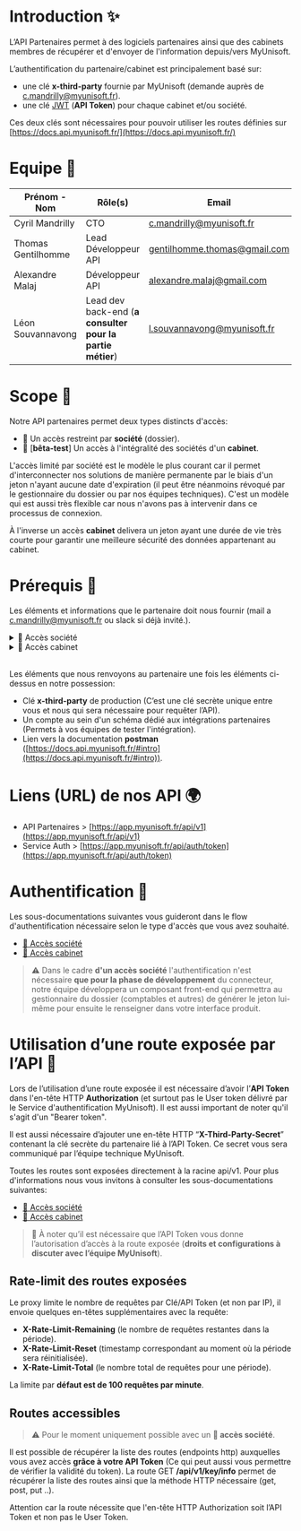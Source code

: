 # Introduction ✨
L’API Partenaires permet à des logiciels partenaires ainsi que des cabinets membres de récupérer et d'envoyer de l'information depuis/vers MyUnisoft.

L’authentification du partenaire/cabinet est principalement basé sur:
- une clé **x-third-party** fournie par MyUnisoft (demande auprès de [c.mandrilly@myunisoft.fr](c.mandrilly@myunisoft.fr)).
- une clé [JWT](https://jwt.io/) (**API Token**) pour chaque cabinet et/ou société.

Ces deux clés sont nécessaires pour pouvoir utiliser les routes définies sur [https://docs.api.myunisoft.fr/](https://docs.api.myunisoft.fr/)

# Equipe 👥

| Prénom - Nom | Rôle(s) | Email |
| --- | --- | --- |
| Cyril Mandrilly | CTO | [c.mandrilly@myunisoft.fr](c.mandrilly@myunisoft.fr) |
| Thomas Gentilhomme | Lead Développeur API | [gentilhomme.thomas@gmail.com](gentilhomme.thomas@gmail.com) |
| Alexandre Malaj | Développeur API | [alexandre.malaj@gmail.com](alexandre.malaj@gmail.com) |
| Léon Souvannavong | Lead dev back-end (**a consulter pour la partie métier**) | [l.souvannavong@myunisoft.fr](l.souvannavong@myunisoft.fr) |

# Scope 🔬
Notre API partenaires permet deux types distincts d'accès:

- 🔸 Un accès restreint par **société** (dossier).
- 🔹 [**bêta-test**] Un accès à l'intégralité des sociétés d'un **cabinet**.

L'accès limité par société est le modèle le plus courant car il permet d'interconnecter nos solutions de manière permanente par le biais d'un jeton n'ayant aucune date d'expiration (il peut être néanmoins révoqué par le gestionnaire du dossier ou par nos équipes techniques). C'est un modèle qui est aussi très flexible car nous n'avons pas à intervenir dans ce processus de connexion.

À l'inverse un accès **cabinet** delivera un jeton ayant une durée de vie très courte pour garantir une meilleure sécurité des données appartenant au cabinet.

# Prérequis 👀

Les éléments et informations que le partenaire doit nous fournir (mail a [c.mandrilly@myunisoft.fr](c.mandrilly@myunisoft.fr) ou slack si déjà invité.).

<details><summary>🔸 Accès société</summary>
<br />

Ces éléments permettront de créer le connecteur sur l’application MyUnisoft et de vous envoyer les infos techniques: 

- nom partenaire.
- description courte partenaire (3 lignes 25 char max).
- description longue.
- logo partenaire (png, hauteur 50px).
- texte complémentaire (par exemple ou coller la clé sur votre interface ou lien vers une doc/vidéo d’utilisation avec myunisoft)
- nom, prénom, email pour un accès à myunisoft.
- nom, prénom, email pour une invitation slack.

</details>

<details><summary>🔹 Accès cabinet</summary>
<br />

PAS ENCORE DISPONIBLE.

</details>
<br />

Les éléments que nous renvoyons au partenaire une fois les éléments ci-dessus en notre possession:

- Clé **x-third-party** de production (C’est une clé secrète unique entre vous et nous qui sera nécessaire pour requêter l’API).
- Un compte au sein d'un schéma dédié aux intégrations partenaires (Permets à vos équipes de tester l'intégration).
- Lien vers la documentation **postman** ([https://docs.api.myunisoft.fr/#intro](https://docs.api.myunisoft.fr/#intro)).

# Liens (URL) de nos API 🌍

- API Partenaires > [https://app.myunisoft.fr/api/v1](https://app.myunisoft.fr/api/v1)
- Service Auth > [https://app.myunisoft.fr/api/auth/token](https://app.myunisoft.fr/api/auth/token)

# Authentification 🔐

Les sous-documentations suivantes vous guideront dans le flow d'authentification nécessaire selon le type d'accès que vous avez souhaité.

- [🔸 Accès société](./docs/auth/societe.md)
- [🔹 Accès cabinet](./docs/auth/cabinet)

> ⚠️ Dans le cadre **d'un accès société** l'authentification n'est nécessaire **que pour la phase de développement** du connecteur, notre équipe développera un composant front-end qui permettra au gestionnaire du dossier (comptables et autres) de générer le jeton lui-même pour ensuite le renseigner dans votre interface produit.

# Utilisation d’une route exposée par l’API 🚀

Lors de l’utilisation d’une route exposée il est nécessaire d’avoir l’**API Token** dans l'en-tête HTTP **Authorization** (et surtout pas le User token délivré par le Service d'authentification MyUnisoft). Il est aussi important de noter qu'il s'agit d'un "Bearer token".

Il est aussi nécessaire d’ajouter une en-tête HTTP “**X-Third-Party-Secret**” contenant la clé secrète du partenaire lié à l’API Token. Ce secret vous sera communiqué par l’équipe technique MyUnisoft.

Toutes les routes sont exposées directement à la racine api/v1. Pour plus d'informations nous vous invitons à consulter les sous-documentations suivantes:

- [🔸 Accès société](./docs/endpoints/societe.md)
- [🔹 Accès cabinet](./docs/endpoints/cabinet)

> 👀 À noter qu’il est nécessaire que l’API Token vous donne l’autorisation d’accès à la route exposée (**droits et configurations à discuter avec l’équipe MyUnisoft**).

## Rate-limit des routes exposées

Le proxy limite le nombre de requêtes par Clé/API Token (et non par IP), il envoie quelques en-têtes supplémentaires avec la requête:

- **X-Rate-Limit-Remaining** (le nombre de requêtes restantes dans la période).
- **X-Rate-Limit-Reset** (timestamp correspondant au moment où la période sera réinitialisée).
- **X-Rate-Limit-Total** (le nombre total de requêtes pour une période).

La limite par **défaut est de 100 requêtes par minute**.

## Routes accessibles

> ⚠️ Pour le moment uniquement possible avec un **🔸 accès société**.

Il est possible de récupérer la liste des routes (endpoints http) auxquelles vous avez accès **grâce à votre API Token** (Ce qui peut aussi vous permettre de vérifier la validité du token). La route GET **/api/v1/key/info** permet de récupérer la liste des routes ainsi que la méthode HTTP nécessaire (get, post, put ..).

Attention car la route nécessite que l'en-tête HTTP Authorization soit l’API Token et non pas le User Token.
